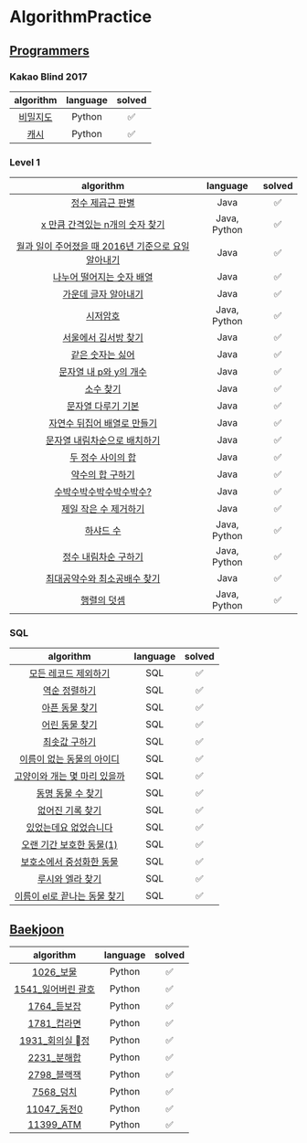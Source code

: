 # AlgorithmPractice


## [Programmers](https://programmers.co.kr/)

### Kakao Blind 2017

|                          algorithm                |  language  | solved |
| :-----------------------------------------------: | :--------: | :-----: |
|[비밀지도](./programmers/kakao_blind_2017/1_secret_map.py)             |   Python   |   ✅     |  
|[캐시](./programmers/kakao_blind_2017/3_cache.py)             |   Python   |   ✅     |  


### Level 1

|                          algorithm                          |  language  | solved |
| :---------------------------------------------------------: | :--------: | :-----: |
|[정수 제곱근 판별](./programmers/level1/2018-07-22-level1_find_sqrt.md)         |   Java   |    ✅    |
|[x 만큼 간격있는 n개의 숫자 찾기](./programmers/level1/2018-07-23-level1_n_number_x_interval.md) |   Java, Python   |    ✅    |
|[월과 일이 주어졌을 때 2016년 기준으로 요일 알아내기](./programmers/level1/2018-07-25-level1_date2016.md)         |   Java   |    ✅    |
|[나누어 떨어지는 숫자 배열](./programmers/level1/2018-07-26-level1_array_divisible_by_divisor.md)     |   Java   |    ✅    |
|[가운데 글자 알아내기 ](./programmers/level1/2018-07-26-level1_bring_center_letter.md)     |   Java   |    ✅    |
|[시저암호](./programmers/level1/2018-07-27-level1_caesar_pw.md)  |   Java, Python   |    ✅    |
|[서울에서 김서방 찾기](./programmers/level1/2018-07-27-level1_find_kim.md)          |   Java   |    ✅    |
|[같은 숫자는 싫어](./programmers/level1/2018-07-27-level1_no_repeat.md)|   Java   |    ✅    |
|[문자열 내 p와 y의 개수](./programmers/level1/2018-07-27-level1_num_of_p_y.md)|   Java   |    ✅    |
|[소수 찾기](./programmers/level1/2018-07-27-level1_prime.md)|   Java   |    ✅    |
|[문자열 다루기 기본](./programmers/level1/2018-07-27-level1_return_only_num.md)|   Java   |    ✅    |
|[자연수 뒤집어 배열로 만들기 ](./programmers/level1/2018-07-27-level1_reverse_int.md)|   Java   |    ✅    |
|[문자열 내림차순으로 배치하기](./programmers/level1/2018-07-27-level1_string_desc.md)|   Java   |    ✅    |
|[두 정수 사이의 합 ](./programmers/level1/2018-07-27-level1_sum_bw_number.md)|   Java   |    ✅    |
|[약수의 합 구하기](./programmers/level1/2018-07-27-level1_sum_factors.md)|   Java   |    ✅    |
|[수박수박수박수박수박수? ](./programmers/level1/2018-07-27-level1_watermelon.md)|   Java   |    ✅    |
|[제일 작은 수 제거하기](./programmers/level1/2018-07-28-level1_delete_smallest.md)|   Java   |    ✅    |
|[하샤드 수](./programmers/level1/2018-07-28-level1_hashad_num.md)|   Java, Python   |    ✅    |
|[정수 내림차순 구하기](./programmers/level1/2018-07-28-level1_intarray_desc.md)|   Java, Python   |    ✅    |
|[최대공약수와 최소공배수 찾기](./programmers/level1/2018-07-28-level1_gcd_lcm.md)|   Java   |    ✅    |
|[행렬의 덧셈 ](./programmers/level1/2018-07-28-level1_ssum_matrix.md)|   Java, Python   |    ✅    |


### SQL
|                          algorithm                          |  language  | solved |
| :---------------------------------------------------------: | :--------: | :-----: |
|[모든 레코드 제외하기](./programmers/sql/2019-09-02-sql1_1.md) |   SQL   |    ✅    |
|[역순 정렬하기](./programmers/sql/2019-09-02-sql1_2.md) |   SQL   |    ✅    |
|[아픈 동물 찾기](./programmers/sql/2019-09-03-sql2_1.md) |   SQL   |    ✅    |
|[어린 동물 찾기](./programmers/sql/2019-09-03-sql2_2.md) |   SQL   |    ✅    |
|[최솟값 구하기](./programmers/sql/2019-09-04-sql3_1.md) |   SQL   |    ✅    |
|[이름이 없는 동물의 아이디](./programmers/sql/2019-09-04-sql3_2.md) |   SQL   |    ✅    |
|[고양이와 개는 몇 마리 있을까](./programmers/sql/2019-09-05-sql4_1.md) |   SQL   |    ✅    |
|[동명 동물 수 찾기](./programmers/sql/2019-09-05-sql4_2.md) |   SQL   |    ✅    |
|[없어진 기록 찾기](./programmers/sql/2019-09-06-sql5_1.md) |   SQL   |    ✅    |
|[있었는데요 없었습니다](./programmers/sql/2019-09-06-sql5_2.md) |   SQL   |    ✅    |
|[오랜 기간 보호한 동물(1)](./programmers/sql/2019-09-07-sql6_1.md) |   SQL   |    ✅    |
|[보호소에서 중성화한 동물](./programmers/sql/2019-09-07-sql6_2.md) |   SQL   |    ✅    |
|[루시와 엘라 찾기](./programmers/sql/2019-09-08-sql7_1.md) |   SQL   |    ✅    |
|[이름이 el로 끝나는 동물 찾기](./programmers/sql/2019-09-08-sql7_2.md) |   SQL   |    ✅    |




## [Baekjoon](https://www.acmicpc.net/)

|                          algorithm                |  language  | solved |
| :-----------------------------------------------: | :--------: | :-----: |
|[1026_보물](./baekjoon/1026_treasure.py)             |   Python   |   ✅     |  
|[1541_잃어버린 괄호](./baekjoon/1541_lost_paranthesis.py)             |     Python |    ✅    |
|[1764_듣보잡](./baekjoon/1764_deutbo.py)             |     Python |    ✅    |
|[1781_컵라면](./baekjoon/1781_cup_ramen.py)             |     Python |    ✅    |
|[1931_회의실 정](./baekjoon/1931_meeting.py)             |     Python |    ✅    |
|[2231_분해합](./baekjoon/2231_divide_sum.py)             |     Python |    ✅    |
|[2798_블랙잭](./baekjoon/2798_blackjack.py)             |     Python |    ✅    |
|[7568_덩치](./baekjoon/7568_body_size.py)             |     Python |    ✅    |
|[11047_동전0](./baekjoon/11047_coin0.py)             |     Python |    ✅    |
|[11399_ATM](./baekjoon/11399_atm.py)             |     Python |    ✅    |